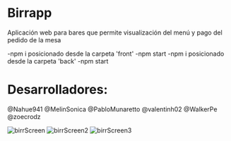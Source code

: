 # Birrapp

Aplicación web para bares que permite visualización del menú y pago del pedido de la mesa

-npm i posicionado desde la carpeta 'front'
-npm start
-npm i posicionado desde la carpeta 'back'
-npm start


# Desarrolladores:

@Nahue941
@MelinSonica
@PabloMunaretto
@valentinh02
@WalkerPe
@zoecrodz

![birrScreen](https://user-images.githubusercontent.com/76449498/118464043-cd62e880-b6d6-11eb-808f-1ef1be777cf5.jpg)
![birrScreen2](https://user-images.githubusercontent.com/76449498/118464092-d9e74100-b6d6-11eb-8bbf-27b0465e01d8.jpg)
![birrScreen3](https://user-images.githubusercontent.com/76449498/118464174-f08d9800-b6d6-11eb-86db-ee8eb03423f0.jpg)




